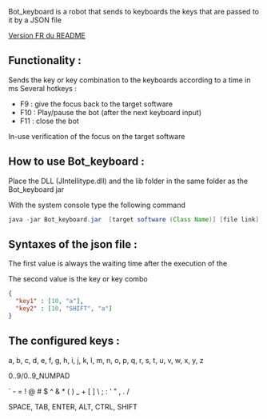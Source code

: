 Bot_keyboard is a robot that sends to keyboards the keys that are passed to it by a JSON file

[Version FR du README](https://github.com/Oxi-onGit/BotKeyboard/blob/master/readmeFr.md)

Functionality :
-------------------
Sends the key or key combination to the keyboards according to a time in ms
Several hotkeys :
-	F9 : give the focus back to the target software
-	F10 : Play/pause the bot (after the next keyboard input)
-	F11 : close the bot

In-use verification of the focus on the target software

How to use Bot_keyboard :
-------------------
Place the DLL (JIntellitype.dll) and the lib folder in the same folder as the Bot_keyboard jar

With the system console type the following command 	
``` java
java -jar Bot_keyboard.jar  [target software (Class Name)] [file link]
``` 
Syntaxes of the json file :
-------------------
The first value is always the waiting time after the execution of the

The second value is the key or key combo
``` Json
{
  "key1" : [10, "a"],
  "key2" : [10, "SHIFT", "a"]
}
``` 
The configured keys :
-------------------
a, b, c, d, e, f, g, h, i, j, k, l, m, n, o, p, q, r, s, t, u, v, w, x, y, z

0..9/0..9_NUMPAD

` - = ! @ # $ ^ & * ( ) _ + [ ] \ ; : ' " , . /

SPACE, TAB, ENTER, ALT, CTRL, SHIFT
